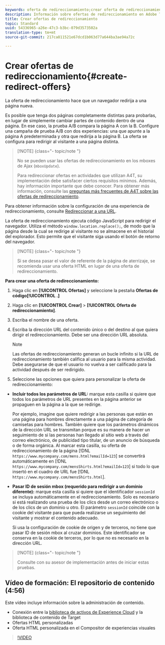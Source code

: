 ```yaml
---
keywords: oferta de redireccionamiento;crear oferta de redireccionamientoa;añadir oferta de html;Pasar los parámetros de URL en el redireccionamiento;Pasar mboxSessionId en el redireccionamiento (solo cuando el redireccionamiento va a un dominio diferente)
description: Información sobre ofertas de redireccionamiento en Adobe Target que provocan que un explorador redirija a una página nueva.
title: Crear ofertas de redireccionamiento
topic: Standard
uuid: 54336965-a26e-47c3-b3bc-079d3573502a
translation-type: tm+mt
source-git-commit: 217ca811521e67dcd1b063d77a644ba3ae94a72c

---
```



# Crear ofertas de redireccionamiento{#create-redirect-offers}

La oferta de redireccionamiento hace que un navegador redirija a una página nueva.

Es posible que tenga dos páginas completamente distintas para probarlas, en lugar de simplemente cambiar partes de contenido dentro de una página. En ese caso, la prueba A/B compara la página A con la B. Configure una campaña de prueba A/B con dos experiencias: una que apunte a la página A predeterminada y otra que redirija a la página B. La oferta se configura para redirigir al visitante a una página distinta.

>[!NOTE] {class="- topic/note "}
>
>No se pueden usar las ofertas de redireccionamiento en los mboxes de Ajax (`mboxUpdate`).
>
>Para redireccionar ofertas en actividades que utilizan A4T, su implementación debe satisfacer ciertos requisitos mínimos. Además, hay información importante que debe conocer. Para obtener más información, consulte las [preguntas más frecuentes de A4T sobre las ofertas de redireccionamiento](../../c-integrating-target-with-mac/a4t/r-a4t-faq/a4t-faq-redirect-offers.md#concept_21BF213F10E1414A9DCD4A98AF207905).

Para obtener información sobre la configuración de una experiencia de redireccionamiento, consulte [Redireccionar a una URL](../../c-experiences/c-visual-experience-composer/redirect-offer.md#task_9578678D42784F5EB9638F8AC8C911FA).

La oferta de redireccionamiento ejecuta código JavaScript para redirigir el navegador. Utiliza el método `window.location.replace();`, de modo que la página desde la cual se redirige al visitante no se almacene en el historial del explorador. Esto permite que el visitante siga usando el botón de retorno del navegador.

>[!NOTE] {class="- topic/note "}
>
>Si se desea pasar el valor de referente de la página de aterrizaje, se recomienda usar una oferta HTML en lugar de una oferta de redireccionamiento.

**Para crear una oferta de redireccionamiento:**

1. Haga clic en **[!UICONTROL Ofertas]** y seleccione la pestaña **Ofertas de código[!UICONTROL .]**
1. Haga clic en **[!UICONTROL Crear]** &gt; **[!UICONTROL Oferta de redireccionamiento]**.
1. Escriba el nombre de una oferta.
1. Escriba la dirección URL del contenido único o del destino al que quiera dirigir el redireccionamiento. Debe ser una dirección URL absoluta.

   >[!NOTE]
   >
   >Las ofertas de redireccionamiento generan un bucle infinito si la URL de redireccionamiento también califica al usuario para la misma actividad. Debe asegurarse de que el usuario no vuelva a ser calificado para la actividad después de ser redirigido.

1. Seleccione las opciones que quiera para personalizar la oferta de redireccionamiento:

* **Incluir todos los parámetros de URL:** marque esta casilla si quiere que todos los parámetros de URL presentes en la página anterior se propaguen en la página a la que se redirige.

   Por ejemplo, imagine que quiere redirigir a las personas que están en una página para hombres directamente a una página de categoría de camisetas para hombres. También quiere que los parámetros dinámicos de la dirección URL se transmitan porque es su manera de hacer un seguimiento de si las personas han llegado al sitio web a través del correo electrónico, de publicidad tipo titular, de un anuncio de búsqueda o de forma orgánica. Al marcar esta casilla, su oferta de redireccionamiento de la página [!DNL `https://www.mycompany.com/mens.html?emailId=123`] se convertirá automáticamente en [!DNL `https://www.mycompany.com/mensShirts.html?emailId=123`] si todo lo que insertó en el cuadro de URL fue [!DNL `https://www.mycompany.com/mensShirts.html`].

* **Pasar ID de sesión mbox (requerido para redirigir a un dominio diferente):** marque esta casilla si quiere que el identificador `sessionId` se incluya automáticamente en el redireccionamiento. Solo es necesario si está realizando una prueba de los clics desde un correo electrónico o de los clics de un dominio u otro. El parámetro `sessionId` coincide con la cookie del visitante para que pueda realizarse un seguimiento del visitante y mostrar el contenido adecuado.

   Si usa la configuración de cookie de origen y de terceros, no tiene que pasar ID de sesión mbox al cruzar dominios. Este identificador se conserva en la cookie de terceros, por lo que no es necesario en la dirección URL.

>[!NOTE] {class="- topic/note "}
>
>Consulte con su asesor de implementación antes de iniciar estas pruebas.

## Vídeo de formación: El repositorio de contenido (4:56)

Este vídeo incluye información sobre la administración de contenido.

* Conexión entre la [biblioteca de activos de Experience Cloud](https://docs.adobe.com/content/help/en/core-services/interface/assets/creative-cloud.html) y la biblioteca de contenido de Target
* Ofertas HTML personalizadas
* Oferta HTML personalizada en el Compositor de experiencias visuales

>[!VIDEO](https://video.tv.adobe.com/v/17387?captions=spa)
